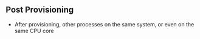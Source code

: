 
## Post Provisioning
- After provisioning, other processes on the same system, or even on the same CPU core
